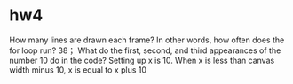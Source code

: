 # hw4
How many lines are drawn each frame? In other words, how often does the for loop run?
38；
What do the first, second, and third appearances of the number 10 do in the code?
Setting up x is 10. When x is less than canvas width minus 10, x is equal to x plus 10 
